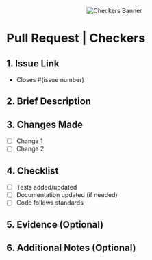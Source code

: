 <p align="center">
  <img src="https://github.com/The-Marquis-Gaming/checkers-dojo/raw/main/the-marquis/packages/nextjs/public/landingpage/BannerChecker2.png" alt="Checkers Banner">
</p>

# Pull Request | Checkers

## 1. Issue Link
- Closes #(issue number)

## 2. Brief Description
<!-- What problem does this PR solve? Provide context for reviewers -->

## 3. Changes Made
<!-- List key modifications and enhancements -->
- [ ] Change 1
- [ ] Change 2

## 4. Checklist
- [ ] Tests added/updated
- [ ] Documentation updated (if needed)
- [ ] Code follows standards

## 5. Evidence (Optional)
<!-- Add Loom video link or screenshots demonstrating the solution -->

## 6. Additional Notes (Optional)
<!-- Include any important information about dependencies, setup, or potential impacts -->